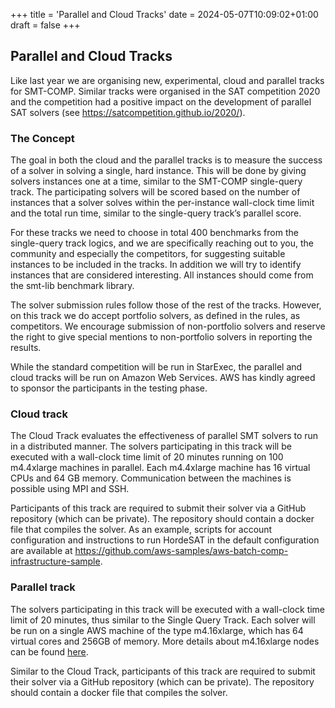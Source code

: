+++
title = 'Parallel and Cloud Tracks'
date = 2024-05-07T10:09:02+01:00
draft = false
+++

## Parallel and Cloud Tracks

Like last year we are organising new, experimental, cloud and parallel tracks
for SMT-COMP.  Similar tracks were organised in the SAT competition 2020
and the competition had a positive impact on the development of parallel
SAT solvers (see <https://satcompetition.github.io/2020/>).

### The Concept

The goal in both the cloud and the parallel tracks is to measure the
success of a solver in solving a single, hard instance.  This will be done by
giving solvers instances one at a time, similar to the SMT-COMP single-query
track.  The participating solvers will be scored based on the number of
instances that a solver solves within the per-instance wall-clock time limit
and the total run time, similar to the single-query track’s parallel score.

For these tracks we need to choose in total 400 benchmarks from the
single-query track logics, and we are specifically reaching out to you, the
community and especially the competitors, for suggesting suitable instances to
be included in the tracks.  In addition we will try to identify instances that
are considered interesting.  All instances should come from the smt-lib
benchmark library.

The solver submission rules follow those of the rest of the tracks.  However,
on this track we do accept portfolio solvers, as defined in the rules, as
competitors.  We encourage submission of non-portfolio solvers and reserve the
right to give special mentions to non-portfolio solvers in reporting the
results.

While the standard competition will be run in StarExec, the parallel and cloud
tracks will be run on Amazon Web Services.  AWS has kindly agreed to sponsor
the participants in the testing phase.

### Cloud track

The Cloud Track evaluates the effectiveness of parallel SMT solvers to run in a
distributed manner.  The solvers participating in this track will be executed
with a wall-clock time limit of 20 minutes running on 100 m4.4xlarge machines
in parallel. Each m4.4xlarge machine has 16 virtual CPUs and 64 GB memory.
Communication between the machines is possible using MPI and SSH.

Participants of this track are required to submit their solver via a GitHub
repository (which can be private). The repository should contain a docker file
that compiles the solver.  As an example, scripts for account configuration and
instructions to run HordeSAT in the default configuration are available at
<https://github.com/aws-samples/aws-batch-comp-infrastructure-sample>.


### Parallel track

The solvers participating in this track will be executed with a wall-clock time
limit of 20 minutes, thus similar to the Single Query Track.  Each solver will
be run on a single AWS machine of the type m4.16xlarge, which has 64 virtual
cores and 256GB of memory. More details about m4.16xlarge nodes can be found
[here](https://aws.amazon.com/about-aws/whats-new/2016/09/introducing-new-m4-instance-size-m4-16xlarge-and-new-region-availability-of-m4-instances/).

Similar to the Cloud Track, participants of this track are required to submit
their solver via a GitHub repository (which can be private). The repository
should contain a docker file that compiles the solver.
